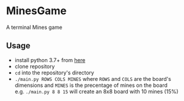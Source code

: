 # MinesGame
A terminal Mines game
## Usage
- install python 3.7+ from [here](https://www.python.org/downloads/ "Download Python")
- clone repository
- `cd` into the repository's directory
- `./main.py ROWS COLS MINES` where `ROWS` and `COLS` are the board's <br> 
dimensions and `MINES` is the precentage of mines on the board <br>
e.g. `./main.py 8 8 15` will create an 8x8 board with 10 mines (15%)
